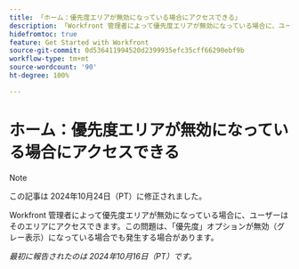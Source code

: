 ```yaml
---
title: 「ホーム：優先度エリアが無効になっている場合にアクセスできる」
description: 「Workfront 管理者によって優先度エリアが無効になっている場合に、ユーザーはそのエリアにアクセスできます。この問題は、「優先度」オプションが無効（グレー表示）になっている場合でも発生する場合があります。」
hidefromtoc: true
feature: Get Started with Workfront
source-git-commit: 0d536411994520d2399935efc35cff66290ebf9b
workflow-type: tm+mt
source-wordcount: '90'
ht-degree: 100%

---
```



# ホーム：優先度エリアが無効になっている場合にアクセスできる

>[!NOTE]
>
>この記事は 2024年10月24日（PT）に修正されました。

Workfront 管理者によって優先度エリアが無効になっている場合に、ユーザーはそのエリアにアクセスできます。この問題は、「優先度」オプションが無効（グレー表示）になっている場合でも発生する場合があります。

_最初に報告されたのは 2024年10月16日（PT）です。_
